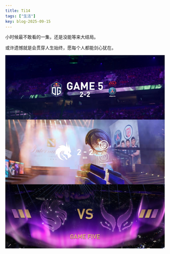 ```yaml
---
title: Ti14
tags: ["生活"]
key: blog-2025-09-15
---
```


小时候最不敢看的一集，还是没能等来大结局。

或许遗憾就是会贯穿人生始终，愿每个人都能剑心犹在。

<!--more-->

![Ti14](/resources/resources-Ti14/Ti14.png)











